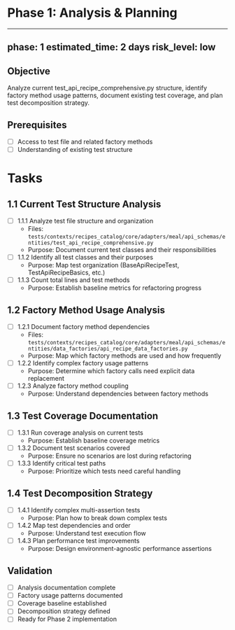 # Phase 1: Analysis & Planning

---
phase: 1
estimated_time: 2 days
risk_level: low
---

## Objective
Analyze current test_api_recipe_comprehensive.py structure, identify factory method usage patterns, document existing test coverage, and plan test decomposition strategy.

## Prerequisites
- [ ] Access to test file and related factory methods
- [ ] Understanding of existing test structure

# Tasks

## 1.1 Current Test Structure Analysis
- [ ] 1.1.1 Analyze test file structure and organization
  - Files: `tests/contexts/recipes_catalog/core/adapters/meal/api_schemas/entities/test_api_recipe_comprehensive.py`
  - Purpose: Document current test classes and their responsibilities
- [ ] 1.1.2 Identify all test classes and their purposes
  - Purpose: Map test organization (BaseApiRecipeTest, TestApiRecipeBasics, etc.)
- [ ] 1.1.3 Count total lines and test methods
  - Purpose: Establish baseline metrics for refactoring progress

## 1.2 Factory Method Usage Analysis
- [ ] 1.2.1 Document factory method dependencies
  - Files: `tests/contexts/recipes_catalog/core/adapters/meal/api_schemas/entities/data_factories/api_recipe_data_factories.py`
  - Purpose: Map which factory methods are used and how frequently
- [ ] 1.2.2 Identify complex factory usage patterns
  - Purpose: Determine which factory calls need explicit data replacement
- [ ] 1.2.3 Analyze factory method coupling
  - Purpose: Understand dependencies between factory methods

## 1.3 Test Coverage Documentation
- [ ] 1.3.1 Run coverage analysis on current tests
  - Purpose: Establish baseline coverage metrics
- [ ] 1.3.2 Document test scenarios covered
  - Purpose: Ensure no scenarios are lost during refactoring
- [ ] 1.3.3 Identify critical test paths
  - Purpose: Prioritize which tests need careful handling

## 1.4 Test Decomposition Strategy
- [ ] 1.4.1 Identify complex multi-assertion tests
  - Purpose: Plan how to break down complex tests
- [ ] 1.4.2 Map test dependencies and order
  - Purpose: Understand test execution flow
- [ ] 1.4.3 Plan performance test improvements
  - Purpose: Design environment-agnostic performance assertions

## Validation
- [ ] Analysis documentation complete
- [ ] Factory usage patterns documented
- [ ] Coverage baseline established
- [ ] Decomposition strategy defined
- [ ] Ready for Phase 2 implementation 